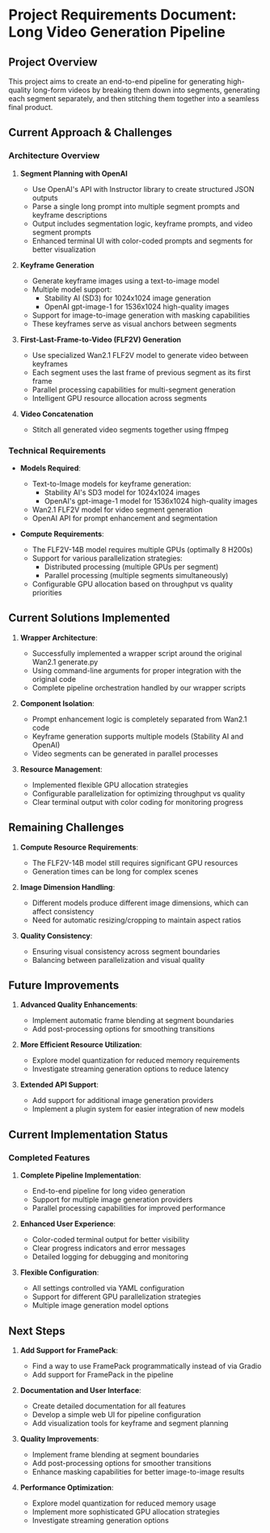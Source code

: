 # Project Requirements Document: Long Video Generation Pipeline

## Project Overview

This project aims to create an end-to-end pipeline for generating high-quality long-form videos by breaking them down into segments, generating each segment separately, and then stitching them together into a seamless final product.

## Current Approach & Challenges

### Architecture Overview

1. **Segment Planning with OpenAI**
   - Use OpenAI's API with Instructor library to create structured JSON outputs
   - Parse a single long prompt into multiple segment prompts and keyframe descriptions
   - Output includes segmentation logic, keyframe prompts, and video segment prompts
   - Enhanced terminal UI with color-coded prompts and segments for better visualization

2. **Keyframe Generation**
   - Generate keyframe images using a text-to-image model
   - Multiple model support:
     - Stability AI (SD3) for 1024x1024 image generation
     - OpenAI gpt-image-1 for 1536x1024 high-quality images
   - Support for image-to-image generation with masking capabilities
   - These keyframes serve as visual anchors between segments

3. **First-Last-Frame-to-Video (FLF2V) Generation**
   - Use specialized Wan2.1 FLF2V model to generate video between keyframes
   - Each segment uses the last frame of previous segment as its first frame
   - Parallel processing capabilities for multi-segment generation
   - Intelligent GPU resource allocation across segments

4. **Video Concatenation**
   - Stitch all generated video segments together using ffmpeg

### Technical Requirements

- **Models Required**:
  - Text-to-Image models for keyframe generation:
    - Stability AI's SD3 model for 1024x1024 images
    - OpenAI's gpt-image-1 model for 1536x1024 high-quality images
  - Wan2.1 FLF2V model for video segment generation 
  - OpenAI API for prompt enhancement and segmentation

- **Compute Requirements**:
  - The FLF2V-14B model requires multiple GPUs (optimally 8 H200s)
  - Support for various parallelization strategies:
    - Distributed processing (multiple GPUs per segment)
    - Parallel processing (multiple segments simultaneously)
  - Configurable GPU allocation based on throughput vs quality priorities

## Current Solutions Implemented

1. **Wrapper Architecture**:
   - Successfully implemented a wrapper script around the original Wan2.1 generate.py
   - Using command-line arguments for proper integration with the original code
   - Complete pipeline orchestration handled by our wrapper scripts

2. **Component Isolation**:
   - Prompt enhancement logic is completely separated from Wan2.1 code
   - Keyframe generation supports multiple models (Stability AI and OpenAI)
   - Video segments can be generated in parallel processes

3. **Resource Management**:
   - Implemented flexible GPU allocation strategies
   - Configurable parallelization for optimizing throughput vs quality
   - Clear terminal output with color coding for monitoring progress

## Remaining Challenges

1. **Compute Resource Requirements**:
   - The FLF2V-14B model still requires significant GPU resources
   - Generation times can be long for complex scenes

2. **Image Dimension Handling**:
   - Different models produce different image dimensions, which can affect consistency
   - Need for automatic resizing/cropping to maintain aspect ratios

3. **Quality Consistency**:
   - Ensuring visual consistency across segment boundaries
   - Balancing between parallelization and visual quality

## Future Improvements

1. **Advanced Quality Enhancements**:
   - Implement automatic frame blending at segment boundaries
   - Add post-processing options for smoothing transitions

2. **More Efficient Resource Utilization**:
   - Explore model quantization for reduced memory requirements
   - Investigate streaming generation options to reduce latency

3. **Extended API Support**:
   - Add support for additional image generation providers
   - Implement a plugin system for easier integration of new models

## Current Implementation Status

### Completed Features

1. **Complete Pipeline Implementation**:
   - End-to-end pipeline for long video generation
   - Support for multiple image generation providers
   - Parallel processing capabilities for improved performance

2. **Enhanced User Experience**:
   - Color-coded terminal output for better visibility
   - Clear progress indicators and error messages
   - Detailed logging for debugging and monitoring

3. **Flexible Configuration**:
   - All settings controlled via YAML configuration
   - Support for different GPU parallelization strategies
   - Multiple image generation model options

## Next Steps

1. **Add Support for FramePack**:
   - Find a way to use FramePack programmatically instead of via Gradio
   - Add support for FramePack in the pipeline

2. **Documentation and User Interface**:
   - Create detailed documentation for all features
   - Develop a simple web UI for pipeline configuration
   - Add visualization tools for keyframe and segment planning

3. **Quality Improvements**:
   - Implement frame blending at segment boundaries
   - Add post-processing options for smoother transitions
   - Enhance masking capabilities for better image-to-image results

4. **Performance Optimization**:
   - Explore model quantization for reduced memory usage
   - Implement more sophisticated GPU allocation strategies
   - Investigate streaming generation options


